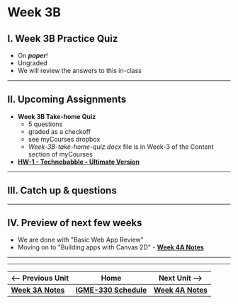 # Week 3B

## I. Week 3B Practice Quiz

- On ***paper***!
- Ungraded
- We will review the answers to this in-class


<hr>

## II. Upcoming Assignments
- **Week 3B Take-home Quiz** 
  - 5 questions
  - graded as a checkoff 
  - see myCourses dropbox
  - *Week-3B-take-home-quiz.docx* file is in Week-3 of the Content section of myCourses
- [**HW-1 - Technobabble - Ultimate Version**](../hw/hw-1.md)

<hr>

## III. Catch up & questions


<hr>

## IV. Preview of next few weeks
- We are done with "Basic Web App Review"
- Moving on to "Building apps with Canvas 2D" - [**Week 4A Notes**](./04A.md)

<hr><hr>


| <-- Previous Unit | Home | Next Unit -->
| --- | --- | --- 
|  [**Week 3A Notes**](./03A.md)  |  [**IGME-330 Schedule**](../schedule.md) | [**Week 4A Notes**](./04A.md)
